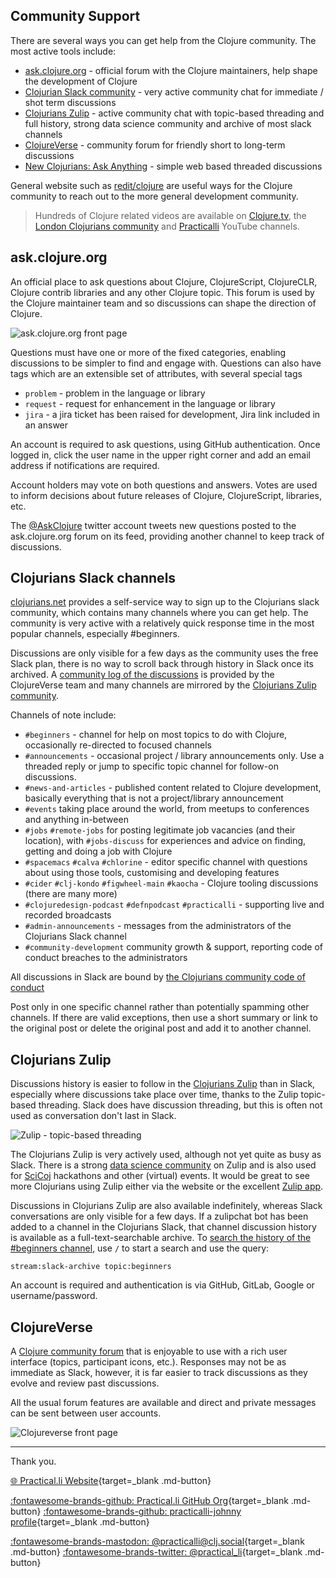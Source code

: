 ## Community Support

There are several ways you can get help from the Clojure community.  The most active tools include:

* [ask.clojure.org](https://ask.clojure.org/) - official forum with the Clojure maintainers, help shape the development of Clojure
* [Clojurian Slack community](https://clojurians.slack.com/) - very active community chat for immediate / shot term discussions
* [Clojurians Zulip](http://clojurians.zulipchat.com/) - active community chat with topic-based threading and full history, strong data science community and archive of most slack channels
* [ClojureVerse](https://clojureverse.org/) - community forum for friendly short to long-term discussions
* [New Clojurians: Ask Anything](https://old.reddit.com/r/Clojure/comments/hqpyv9/new_clojurians_ask_anything/) - simple web based threaded discussions

General website such as [redit/clojure](https://www.reddit.com/r/Clojure/) are useful ways for the Clojure community to reach out to the more general development community.

> Hundreds of Clojure related videos are available on [Clojure.tv](https://www.youtube.com/user/ClojureTV), the [London Clojurians community](https://www.youtube.com/c/LondonClojurians) and [Practicalli](https://www.youtube.com/practicalli) YouTube channels.


## ask.clojure.org

An official place to ask questions about Clojure, ClojureScript, ClojureCLR, Clojure contrib libraries and any other Clojure topic.  This forum is used by the Clojure maintainer team and so discussions can shape the direction of Clojure.

![ask.clojure.org front page](/images/ask-clojure-org-front-page.png)

Questions must have one or more of the fixed categories, enabling discussions to be simpler to find and engage with.  Questions can also have tags which are an extensible set of attributes, with several special tags

* `problem` - problem in the language or library
* `request` - request for enhancement in the language or library
* `jira` - a jira ticket has been raised for development, Jira link included in an answer

An account is required to ask questions, using GitHub authentication. Once logged in, click the user name in the upper right corner and add an email address if notifications are required.

Account holders may vote on both questions and answers. Votes are used to inform decisions about future releases of Clojure, ClojureScript, libraries, etc.

The [@AskClojure](https://twitter.com/askclojure) twitter account tweets new questions posted to the ask.clojure.org forum on its feed, providing another channel to keep track of discussions.


## Clojurians Slack channels

[clojurians.net](https://clojurians.net) provides a self-service way to sign up to the Clojurians slack community, which contains many channels where you can get help.  The community is very active with a relatively quick response time in the most popular channels, especially #beginners.

Discussions are only visible for a few days as the community uses the free Slack plan, there is no way to scroll back through history in Slack once its archived.  A [community log of the discussions](https://clojurians-log.clojureverse.org/) is provided by the ClojureVerse team and many channels are mirrored by the [Clojurians Zulip community](https://clojurians.zulipchat.com/).

Channels of note include:

* `#beginners` - channel for help on most topics to do with Clojure, occasionally re-directed to focused channels
* `#announcements` - occasional project / library announcements only. Use a threaded reply or jump to specific topic channel for follow-on discussions.
* `#news-and-articles` - published content related to Clojure development, basically everything that is not a project/library announcement
* `#events` taking place around the world, from meetups to conferences and anything in-between
* `#jobs` `#remote-jobs` for posting legitimate job vacancies (and their location), with `#jobs-discuss` for experiences and advice on finding, getting and doing a job with Clojure
* `#spacemacs` `#calva` `#chlorine` - editor specific channel with questions about using those tools, customising and developing features
* `#cider` `#clj-kondo` `#figwheel-main` `#kaocha` - Clojure tooling discussions (there are many more)
* `#clojuredesign-podcast` `#defnpodcast` `#practicalli` - supporting live and recorded broadcasts
* `#admin-announcements` - messages from the administrators of the Clojurians Slack channel
* `#community-development` community growth & support, reporting code of conduct breaches to the administrators

All discussions in Slack are bound by [the Clojurians community code of conduct](https://github.com/clojurians/community-development/blob/master/Code-of-Conduct.md)

Post only in one specific channel rather than potentially spamming other channels.  If there are valid exceptions, then use a short summary or link to the original post or delete the original post and add it to another channel.


## Clojurians Zulip

Discussions history is easier to follow in the [Clojurians Zulip](http://clojurians.zulipchat.com/) than in Slack, especially where discussions take place over time, thanks to the Zulip topic-based threading.  Slack does have discussion threading, but this is often not used as conversation don't last in Slack.

![Zulip - topic-based threading](/images/zulip-topic-based-threading.png)

The Clojurians Zulip is very actively used, although not yet quite as busy as Slack.  There is a strong [data science community](https://clojurians.zulipchat.com/#narrow/stream/151924-data-science) on Zulip and is also used for [SciCoj](https://scicloj.github.io/pages/about/) hackathons and other (virtual) events.  It would be great to see more Clojurians using Zulip either via the website or the excellent [Zulip app](https://zulipchat.com/apps/).

Discussions in Clojurians Zulip are also available indefinitely, whereas Slack conversations are only visible for a few days.   If a zulipchat bot has been added to a channel in the Clojurians Slack, that channel discussion history is available as a full-text-searchable archive.  To [search the history of the #beginners channel](https://clojurians.zulipchat.com/#narrow/stream/180378-slack-archive/topic/beginners), use `/` to start a search and use the query:

```
stream:slack-archive topic:beginners
```

An account is required and authentication is via GitHub, GitLab, Google or username/password.


## ClojureVerse

A [Clojure community forum](https://clojureverse.org/) that is enjoyable to use with a rich user interface (topics, participant icons, etc.).  Responses may not be as immediate as Slack, however, it is far easier to track discussions as they evolve and review past discussions.

All the usual forum features are available and direct and private messages can be sent between user accounts.

![Clojureverse front page](/images/clojureverse-front-page.png)



---
Thank you.

[:globe_with_meridians: Practical.li Website](https://practical.li){target=_blank .md-button} 

[:fontawesome-brands-github: Practical.li GitHub Org](https://github.com/practicalli){target=_blank .md-button} 
[:fontawesome-brands-github: practicalli-johnny profile](https://github.com/practicalli-johnny){target=_blank .md-button}

[:fontawesome-brands-mastodon: @practicalli@clj.social](https://clj.social/@practicalli){target=_blank .md-button}
[:fontawesome-brands-twitter: @practical_li](https://twitter.com/practcial_li){target=_blank .md-button}

